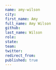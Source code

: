 ```yaml
---
name: amy-wilson
city: 
first_name: Amy
full_name: Amy Wilson
github: 
last_name: Wilson
role: 
state: 
team: 
twitter: 
redirect_from: 
published: true
---
```


